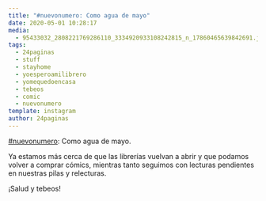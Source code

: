 ```yaml
---
title: "#nuevonumero: Como agua de mayo"
date: 2020-05-01 10:28:17
media: 
  - 95433032_2808221769286110_3334920933108242815_n_17860465639842691.jpg
tags: 
  - 24paginas
  - stuff
  - stayhome
  - yoesperoamilibrero
  - yomequedoencasa
  - tebeos
  - comic
  - nuevonumero
template: instagram
author: 24paginas
---
```


[#nuevonumero](/tags/nuevonumero): Como agua de mayo.


Ya estamos más cerca de que las librerías vuelvan a abrir y que podamos volver a comprar cómics, mientras tanto seguimos con lecturas pendientes en nuestras pilas y relecturas.


¡Salud y tebeos!







